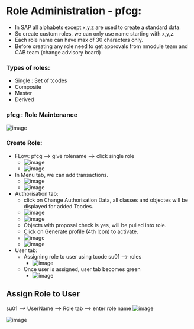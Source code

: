 # Role Administration - pfcg:
- In SAP all alphabets except x,y,z are used to create a standard data.
- So create custom roles, we can only use name starting with x,y,z.
- Each role name can have max of 30 characters only.
- Before creating any role need to get approvals from nmodule team and CAB team (change advisory board)

### Types of roles:
- Single : Set of tcodes
- Composite
- Master
- Derived

### pfcg : Role Maintenance
![image](https://github.com/user-attachments/assets/990223a1-7bc1-4126-9dc7-c25b03a35d2d)


### Create Role:
- FLow: pfcg --> give rolename --> click single role
  - ![image](https://github.com/user-attachments/assets/0c9251e3-3366-46a6-8e27-7f2d8b753e9f)
  - ![image](https://github.com/user-attachments/assets/345f8498-9933-420e-994b-0f49da6bf715)
- In Menu tab, we can add transactions.
  - ![image](https://github.com/user-attachments/assets/eae1aef2-c16c-4b67-900e-83ca116b4e23)
  - ![image](https://github.com/user-attachments/assets/f04016d6-fcbe-46c1-be2a-47e2d96c9dc2)
- Authorisation tab:
  - click on Change Authorisation Data, all classes and objectes will be displayed for added Tcodes.
  - ![image](https://github.com/user-attachments/assets/5bcbe145-a0aa-41c2-81f5-00d0ed7e0068)
  - ![image](https://github.com/user-attachments/assets/c7a6dd36-6dbb-41f1-b040-738b3371ffeb)
  - Objects with proposal check is yes, will be pulled into role.
  - Click on Generate profile (4th Icon) to activate.
  - ![image](https://github.com/user-attachments/assets/a97055b0-a46f-4f7b-958a-4924016dd373)
  - ![image](https://github.com/user-attachments/assets/c88f11dd-0baf-4401-8c56-6bec558fdf07)
- User tab:
  - Assigning role to user using tcode su01 --> roles
    - ![image](https://github.com/user-attachments/assets/409842d0-b7ce-41cc-b7bf-308685e813a6)
  - Once user is assigned, user tab becomes green
    - ![image](https://github.com/user-attachments/assets/96bc99bb-351c-4629-a9d7-12608b2a4343)
   
## Assign Role to User
su01 --> UserName --> Role tab --> enter role name
![image](https://github.com/user-attachments/assets/ff494553-1a9a-404f-b1bd-2798e6d8b75b)

![image](https://github.com/user-attachments/assets/453554e5-8e50-4510-86f8-154d6e147062)
